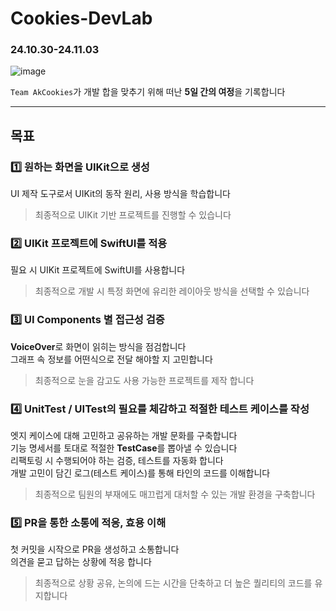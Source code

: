 # Cookies-DevLab
### 24.10.30-24.11.03 
![image](https://github.com/user-attachments/assets/ebc202ef-ca24-4997-8ac1-ba1dbd50b067)

`Team AkCookies`가 개발 합을 맞추기 위해 떠난 **5일 간의 여정**을 기록합니다 

*** 

## 목표 
### 1️⃣ 원하는 화면을 UIKit으로 생성
UI 제작 도구로서 UIKit의 동작 원리, 사용 방식을 학습합니다  
> 최종적으로 UIKit 기반 프로젝트를 진행할 수 있습니다  

### 2️⃣ UIKit 프로젝트에 SwiftUI를 적용
필요 시 UIKit 프로젝트에 SwiftUI를 사용합니다  
> 최종적으로 개발 시 특정 화면에 유리한 레이아웃 방식을 선택할 수 있습니다

### 3️⃣ UI Components 별 접근성 검증 
**VoiceOver**로 화면이 읽히는 방식을 점검합니다  
그래프 속 정보를 어떤식으로 전달 해야할 지 고민합니다  
> 최종적으로 눈을 감고도 사용 가능한 프로젝트를 제작 합니다 

### 4️⃣ UnitTest / UITest의 필요를 체감하고 적절한 테스트 케이스를 작성
엣지 케이스에 대해 고민하고 공유하는 개발 문화를 구축합니다  
기능 명세서를 토대로 적절한 **TestCase**를 뽑아낼 수 있습니다  
리팩토링 시 수행되어야 하는 검증, 테스트를 자동화 합니다  
개발 고민이 담긴 로그(테스트 케이스)를 통해 타인의 코드를 이해합니다
> 최종적으로 팀원의 부재에도 매끄럽게 대처할 수 있는 개발 환경을 구축합니다   

### 5️⃣ PR을 통한 소통에 적응, 효용 이해
첫 커밋을 시작으로 PR을 생성하고 소통합니다  
의견을 묻고 답하는 상황에 적응 합니다 
> 최종적으로 상황 공유, 논의에 드는 시간을 단축하고 더 높은 퀄리티의 코드를 유지합니다 

